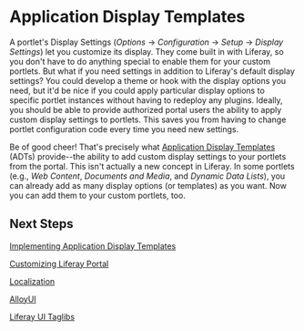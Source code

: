 # Application Display Templates [](id=application-display-templates-lp-6-2-develop-tutorial)

A portlet's Display Settings (*Options* &rarr; *Configuration* &rarr; *Setup*
&rarr; *Display Settings*) let you customize its display. They come built in
with Liferay, so you don't have to do anything special to enable them for your
custom portlets. But what if you need settings in addition to Liferay's default
display settings? You could develop a theme or hook with the display options you
need, but it'd be nice if you could apply particular display options to specific
portlet instances without having to redeploy any plugins. Ideally, you should be
able to provide authorized portal users the ability to apply custom display
settings to portlets. This saves you from having to change portlet configuration
code every time you need new settings. 

Be of good cheer! That's precisely what [Application Display
Templates](http://www.liferay.com/documentation/liferay-portal/6.2/user-guide/-/ai/using-application-display-templates-liferay-portal-6-2-user-guide-07-en)
(ADTs) provide--the ability to add custom display settings to your portlets from
the portal. This isn't actually a new concept in Liferay. In some portlets
(e.g., *Web Content*, *Documents and Media*, and *Dynamic Data Lists*), you can
already add as many display options (or templates) as you want. Now you can add
them to your custom portlets, too. 

## Next Steps 

[Implementing Application Display Templates](https://www-ldn.liferay.com/develop/tutorials/-/knowledge_base/implementing-application-display-templates-lp-6-2-develop-tutorial)

[Customizing Liferay Portal](https://www-ldn.liferay.com/develop/tutorials/-/knowledge_base/customizing-liferay-portal-lp-6-2-develop-tutorial)

[Localization](https://www-ldn.liferay.com/develop/tutorials/-/knowledge_base/localization-lp-6-2-develop-tutorial)
<!--
[OpenSocial Gadgets](OpenSocial Gadgets intro header is for the dev guide... replace after this is fixed. -Nick)
-->
[AlloyUI](https://www-ldn.liferay.com/develop/tutorials/-/knowledge_base/alloyui-lp-6-2-develop-tutorial)

[Liferay UI Taglibs](https://www-ldn.liferay.com/develop/tutorials/-/knowledge_base/liferay-ui-taglibs-lp-6-2-develop-tutorial)

